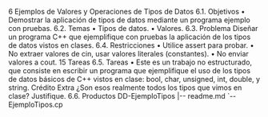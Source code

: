 6
Ejemplos de Valores y Operaciones
de Tipos de Datos
6.1. Objetivos
• Demostrar la aplicación de tipos de datos mediante un programa ejemplo con
pruebas.
6.2. Temas
• Tipos de datos.
• Valores.
6.3. Problema
Diseñar un programa C++ que ejemplifique con pruebas la aplicación de los tipos
de datos vistos en clases.
6.4. Restricciones
• Utilice assert para probar.
• No extraer valores de cin, usar valores literales (constantes).
• No enviar valores a cout.
15
Tareas
6.5. Tareas
• Este es un trabajo no estructurado, que consiste en escribir un programa que
ejemplifique el uso de los tipos de datos básicos de C++ vistos en clase: bool,
char, unsigned, int, double, y string.
Crédito Extra
¿Son esos realmente todos los tipos que vimos en clase?
Justifique.
6.6. Productos
DD-EjemploTipos
 |-- readme.md
 `-- EjemploTipos.cp
